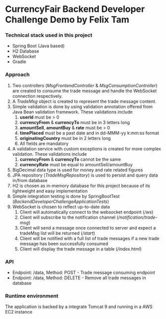 # CurrencyFair Backend Developer Challenge Demo by Felix Tam

### Technical stack used in this project
* Spring Boot (Java based)
* H2 Database
* WebSocket
* Gradle

### Approach
1. Two controllers (*MsgFrontendController* & *MsgConsumptionController*) are created to consume the trade message and handle the WebSocket connection respectively.
2. A *TradeMsg* object is created to represent the trade message content.
3. Simple validation is done by using validation annotation offered from Java Bean validation framework. These validations include
    1. **userId** must be > 0
    2. **currencyFrom** & **currencyTo** must be in 3 letters long
    3. **amountSell**, **amountBuy** & **rate** must be > 0
    4. **timePlaced** must be a past date and in dd-MMM-yy k:mm:ss format
    5. **originatingCountry** must be in 2 letters long
    6. All fields are mandatory
4. A validation service with custom exceptions is created for more complex validation. These validations include
    1. **currencyFrom** & **currencyTo** cannot be the same
    2. **currencyRate** must be equal to amountSell/amountBuy
5. BigDecimal data type is used for money and rate related figures
6. JPA repository (*TradeMsgRepository*) is used to persist and query data in/from database
7. H2 is chosen as in-memory database for this project because of its lightweight and easy implementation
8. Simple integration testing is done by SpringBootTest (*BackendDeveloperChallengeApplicationTests*)
9. WebSocket is chosen to reflect up-to-date data
    1. Client will automatically connect to the websocket endpoint (*/ws*)
    2. Client will subscribe to the notification channel (*/notification/trade-msg*)
    3. Client will send a message once connected to server and expect a tradeMsg list will be returned (*/start*)
    4. Client will be notified with a full list of trade messages if a new trade message has been successfully consumed
    5. Client will display the trade message in a table (*/index.html*)

### API
* Endpoint: /data, Method: POST - Trade message consuming endpoint
* Endpoint: /data, Method: DELETE - Remove all trade messages in database 

### Runtime environment
The application is backed by a integrate Tomcat 9 and running in a AWS EC2 instance